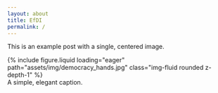 ```yaml
---
layout: about
title: EfDI
permalink: /
---
```


This is an example post with a single, centered image.

<div class="text-center mt-3">
    {% include figure.liquid loading="eager" path="assets/img/democracy_hands.jpg" class="img-fluid rounded z-depth-1" %}
</div>

<div class="caption text-center">
    A simple, elegant caption.
</div>
